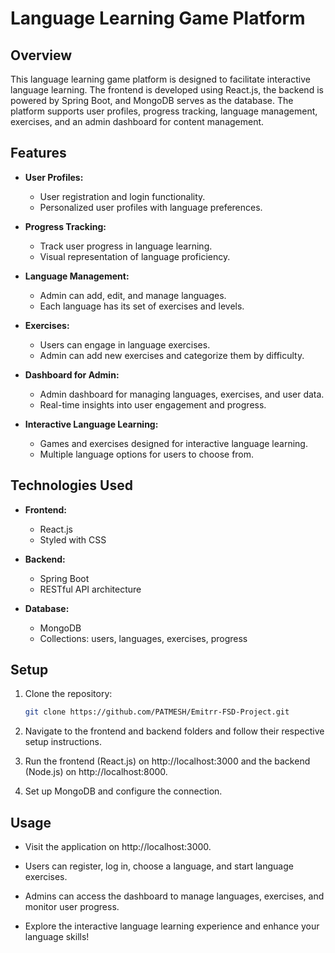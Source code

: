 # Language Learning Game Platform

## Overview

This language learning game platform is designed to facilitate interactive language learning. The frontend is developed using React.js, the backend is powered by Spring Boot, and MongoDB serves as the database. The platform supports user profiles, progress tracking, language management, exercises, and an admin dashboard for content management.

## Features

- **User Profiles:**
  - User registration and login functionality.
  - Personalized user profiles with language preferences.

- **Progress Tracking:**
  - Track user progress in language learning.
  - Visual representation of language proficiency.

- **Language Management:**
  - Admin can add, edit, and manage languages.
  - Each language has its set of exercises and levels.

- **Exercises:**
  - Users can engage in language exercises.
  - Admin can add new exercises and categorize them by difficulty.

- **Dashboard for Admin:**
  - Admin dashboard for managing languages, exercises, and user data.
  - Real-time insights into user engagement and progress.

- **Interactive Language Learning:**
  - Games and exercises designed for interactive language learning.
  - Multiple language options for users to choose from.

## Technologies Used

- **Frontend:**
  - React.js
  - Styled with CSS

- **Backend:**
  - Spring Boot
  - RESTful API architecture

- **Database:**
  - MongoDB
  - Collections: users, languages, exercises, progress

## Setup

1. Clone the repository:

    ```bash
    git clone https://github.com/PATMESH/Emitrr-FSD-Project.git
    ```

2. Navigate to the frontend and backend folders and follow their respective setup instructions.

3. Run the frontend (React.js) on http://localhost:3000 and the backend (Node.js) on http://localhost:8000.

4. Set up MongoDB and configure the connection.

## Usage

- Visit the application on http://localhost:3000.

- Users can register, log in, choose a language, and start language exercises.

- Admins can access the dashboard to manage languages, exercises, and monitor user progress.

- Explore the interactive language learning experience and enhance your language skills!

